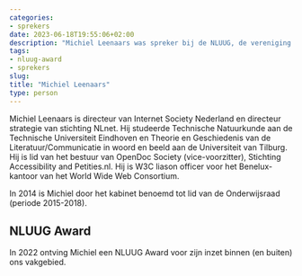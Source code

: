 ```yaml
---
categories:
- sprekers
date: 2023-06-18T19:55:06+02:00
description: "Michiel Leenaars was spreker bij de NLUUG, de vereniging voor open systemen en open standaarden. Lees meer over deze spreker."
tags:
- nluug-award
- sprekers
slug:
title: "Michiel Leenaars"
type: person
---
```


Michiel Leenaars is directeur van Internet Society Nederland en directeur strategie van stichting NLnet. Hij studeerde Technische Natuurkunde aan de Technische Universiteit Eindhoven en Theorie en Geschiedenis van de Literatuur/Communicatie in woord en beeld aan de Universiteit van Tilburg. Hij is lid van het bestuur van OpenDoc Society (vice-voorzitter), Stichting Accessibility and Petities.nl. Hij is W3C liason officer voor het Benelux-kantoor van het World Wide Web Consortium.

In 2014 is Michiel door het kabinet benoemd tot lid van de Onderwijsraad (periode 2015-2018).

## NLUUG Award

In 2022 ontving Michiel een NLUUG Award voor zijn inzet binnen (en buiten) ons vakgebied.
